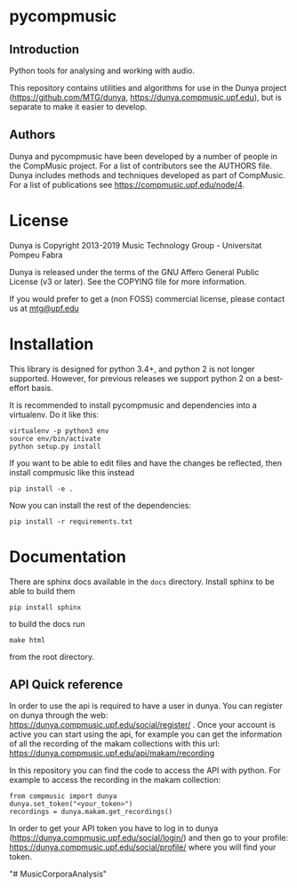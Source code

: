 pycompmusic
===========

Introduction
------------
Python tools for analysing and working with audio.

This repository contains utilities and algorithms for use in the Dunya
project (https://github.com/MTG/dunya, https://dunya.compmusic.upf.edu), 
but is separate to make it easier to develop.

Authors
-------
Dunya and pycompmusic have been developed by a number of people in the
CompMusic project. For a list of contributors see the AUTHORS file.
Dunya includes methods and techniques developed as part of CompMusic.
For a list of publications see https://compmusic.upf.edu/node/4.

License
=======
Dunya is Copyright 2013-2019 Music Technology Group - Universitat Pompeu Fabra

Dunya is released under the terms of the GNU Affero General Public
License (v3 or later). See the COPYING file for more information.

If you would prefer to get a (non FOSS) commercial license, please
contact us at mtg@upf.edu

Installation
============

This library is designed for python 3.4+, and python 2 is not longer supported. 
However, for previous releases we support python 2 on a best-effort basis.

It is recommended to install pycompmusic and dependencies into a virtualenv.
Do it like this:

    virtualenv -p python3 env
    source env/bin/activate
    python setup.py install

If you want to be able to edit files and have the changes be reflected, then
install compmusic like this instead

    pip install -e .

Now you can install the rest of the dependencies:

    pip install -r requirements.txt

Documentation
=============

There are sphinx docs available in the `docs` directory. Install sphinx to be able to build them

    pip install sphinx
    
to build the docs run
    
    make html
    
from the root directory.

API Quick reference
---------------

In order to use the api is required to have a user in dunya. You can register on 
dunya through the web: https://dunya.compmusic.upf.edu/social/register/ .
Once your account is active you can start using the api, for example you can get
the information of all the recording of the makam collections with this url:
    https://dunya.compmusic.upf.edu/api/makam/recording

In this repository you can find the code to access the API with python. For 
example to access the recording in the makam collection:

    from compmusic import dunya
    dunya.set_token("<your_token>")
    recordings = dunya.makam.get_recordings()

In order to get your API token you have to log in to dunya 
(https://dunya.compmusic.upf.edu/social/login/) and then go to your profile:
https://dunya.compmusic.upf.edu/social/profile/ where you will find your token.

"# MusicCorporaAnalysis" 
